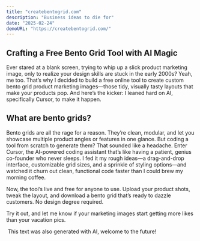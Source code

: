 ```yaml
---
title: "createbentogrid.com"
description: "Business ideas to die for"
date: "2025-02-24"
demoURL: "https://createbentogrid.com/"
---
```


## Crafting a Free Bento Grid Tool with AI Magic

Ever stared at a blank screen, trying to whip up a slick product marketing image, only to realize your design skills are stuck in the early 2000s? Yeah, me too. That’s why I decided to build a free online tool to create custom bento grid product marketing images—those tidy, visually tasty layouts that make your products pop. And here’s the kicker: I leaned hard on AI, specifically Cursor, to make it happen.

## What are bento grids?

Bento grids are all the rage for a reason. They’re clean, modular, and let you showcase multiple product angles or features in one glance. But coding a tool from scratch to generate them? That sounded like a headache. Enter Cursor, the AI-powered coding assistant that’s like having a patient, genius co-founder who never sleeps. I fed it my rough ideas—a drag-and-drop interface, customizable grid sizes, and a sprinkle of styling options—and watched it churn out clean, functional code faster than I could brew my morning coffee.

Now, the tool’s live and free for anyone to use. Upload your product shots, tweak the layout, and download a bento grid that’s ready to dazzle customers. No design degree required.

Try it out, and let me know if your marketing images start getting more likes than your vacation pics.

​​​​​​​​​​​​​​​​​​​​​​​​​​​​​​​​​​​​​​​​​​​​​​​​​​
This text was also generated with AI, welcome to the future!